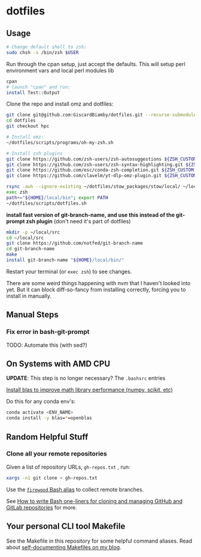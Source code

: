 # dotfiles

## Usage

```sh
# Change default shell to zsh:
sudo chsh -s /bin/zsh $USER
```

Run through the cpan setup, just accept the defaults. This will setup perl environment vars and local perl modules lib

```bash
cpan
# launch "cpan" and run:
install Test::Output
```

Clone the repo and install omz and dotfiles:

```bash
git clone git@github.com:GiscardBiamby/dotfiles.git --recurse-submodules
cd dotfiles
git checkout hpc

# Install omz:
~/dotfiles/scripts/programs/oh-my-zsh.sh

# Install zsh plugins
git clone https://github.com/zsh-users/zsh-autosuggestions ${ZSH_CUSTOM:-~/.oh-my-zsh/custom}/plugins/zsh-autosuggestions
git clone https://github.com/zsh-users/zsh-syntax-highlighting.git ${ZSH_CUSTOM:-~/.oh-my-zsh/custom}/plugins/zsh-syntax-highlighting
git clone https://github.com/esc/conda-zsh-completion.git ${ZSH_CUSTOM:-~/.oh-my-zsh/custom}/plugins/conda-zsh-completion
git clone https://github.com/clavelm/yt-dlp-omz-plugin.git ${ZSH_CUSTOM:-~/.oh-my-zsh/custom}/plugins/yt-dlp

rsync -auh --ignore-existing ~/dotfiles/stow_packages/stow/local/ ~/local/
exec zsh
path+="${HOME}/local/bin"; export PATH
~/dotfiles/scripts/dotfiles.sh
```

__install fast version of git-branch-name, and use this instead of the git-prompt zsh plugin__
(don't need it's part of dotfiles)

```bash
mkdir -p ~/local/src
cd ~/local/src
git clone https://github.com/notfed/git-branch-name
cd git-branch-name
make
install git-branch-name "${HOME}/local/bin/"
```

Restart your terminal (or `exec zsh`) to see changes.

There are some weird things happening with nvm that I haven't looked into yet. But it can block diff-so-fancy from installing correctly, forcing you to install in manually.

## Manual Steps

### Fix error in bash-git-prompt

TODO: Automate this (with sed?)

## On Systems with AMD CPU

__UPDATE__: This step is no longer necessary? The `.bashsrc` entries

[Install blas to improve math library performance (numpy, scikit, etc)](https://www.pugetsystems.com/labs/hpc/AMD-Ryzen-3900X-vs-Intel-Xeon-2175W-Python-numpy---MKL-vs-OpenBLAS-1560/)

Do this for any conda env's:

```bash
conda activate <ENV_NAME>
conda install -y blas=*=openblas
```

## Random Helpful Stuff

### Clone all your remote repositories

Given a list of repository URLs, `gh-repos.txt` , run:

```sh
xargs -n1 git clone < gh-repos.txt
```

Use the [ `firewood` Bash alias](https://github.com/victoriadrake/dotfiles/blob/ubuntu-20.04/.bashrc#L27) to collect remote branches.

See [How to write Bash one-liners for cloning and managing GitHub and GitLab repositories](https://victoria.dev/blog/how-to-write-bash-one-liners-for-cloning-and-managing-github-and-gitlab-repositories/) for more.



## Your personal CLI tool Makefile

See the Makefile in this repository for some helpful command aliases. Read about [self-documenting Makefiles on my blog](https://victoria.dev/blog/how-to-create-a-self-documenting-makefile/).
